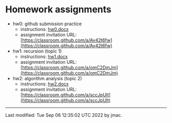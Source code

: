 # Homework assignments

* hw0: github submission practice
  - instructions: [hw0.docx](hw0.docx)
  - assignment invitation URL: [https://classroom.github.com/a/Av42t6fw](https://classroom.github.com/a/Av42t6fw)
* hw1: recursion (topic 1)
  - instructions: [hw1.docx](hw1.docx)
  - assignment invitation URL: [https://classroom.github.com/a/omC2DmJm](https://classroom.github.com/a/omC2DmJm)
* hw2: algorithm analysis (topic 2)
  - instructions: [hw2.docx](hw2.docx)
  - assignment invitation URL: [https://classroom.github.com/a/sccJpUlt](https://classroom.github.com/a/sccJpUlt)
<!-- * hw3: generics and linear structures (topics 3 and 4) -->
<!--   - instructions: [hw3.docx](hw3.docx) -->
<!--   - assignment invitation URL: [https://classroom.github.com/a/fWo2y3Ix](https://classroom.github.com/a/fWo2y3Ix) -->
<!-- * hw4: binary trees (topic 5) -->
<!--   - instructions: [hw4.docx](hw4.docx) -->
<!--   - assignment invitation URL: [https://classroom.github.com/a/SUtpftfO](https://classroom.github.com/a/SUtpftfO) -->
<!-- * hw5: binary tree applications (topic 6) -->
<!--   - instructions: [hw5.docx](hw5.docx) -->
<!--   - assignment invitation URL: [https://classroom.github.com/a/NS9SgnB3](https://classroom.github.com/a/NS9SgnB3) -->
<!-- * hw6: sorting (topic 7) -->
<!--   - instructions: [hw6.docx](hw6.docx) -->
<!--   - assignment invitation URL: [https://classroom.github.com/a/mG9TK8oW](https://classroom.github.com/a/mG9TK8oW) -->
<!-- * hw7: hashing (topic 8) -->
<!--   - instructions: [hw7.docx](hw7.docx) -->
<!--   - assignment invitation URL: [https://classroom.github.com/a/FerrP35w](https://classroom.github.com/a/FerrP35w) -->
<!-- * hw8: functional programming (topic 9) -->
<!--   - instructions: [hw8.docx](hw8.docx) -->
<!--   - assignment invitation URL: [https://classroom.github.com/a/XWQNdqyM](https://classroom.github.com/a/XWQNdqyM) -->
<!-- * hw9: graphs (topic 10) -->
<!--   - instructions: [hw9.docx](hw9.docx) -->
<!--   - assignment invitation URL: [https://classroom.github.com/a/oBl_4goG](https://classroom.github.com/a/oBl_4goG) -->


----
Last modified: Tue Sep 06 12:35:02 UTC 2022 by jmac.
